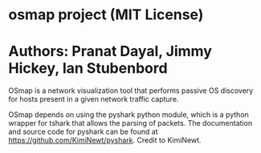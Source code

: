 # osmap project (MIT License)
# Authors: Pranat Dayal, Jimmy Hickey, Ian Stubenbord 

OSmap is a network visualization tool that performs passive OS discovery for hosts present in a given network traffic capture.  

OSmap depends on using the pyshark python module, which is a python wrapper for tshark that allows the parsing of packets. The documentation and source code for pyshark can be found at https://github.com/KimiNewt/pyshark. Credit to KimiNewt.
